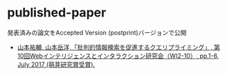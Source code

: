 # published-paper
発表済みの論文をAccepted Version (postprint)バージョンで公開

- [山本祐輔, 山本岳洋,「批判的情報検索を促進するクエリプライミング」, 第10回Webインテリジェンスとインタラクション研究会（WI2-10）, pp.1-6, July 2017 (萌芽研究賞受賞).](https://github.com/trycycle/published-paper/raw/master/content/WI2-2017-No-10.pdf)
